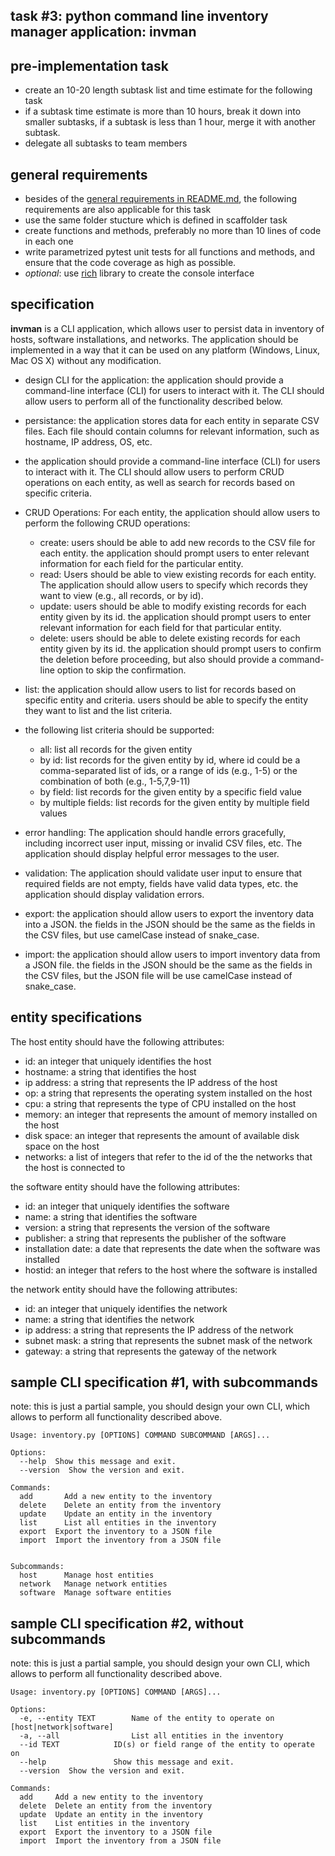 ## task #3: python command line inventory manager application: invman

## pre-implementation task

- create an 10-20 length subtask list and time estimate for the following task
- if a subtask time estimate is more than 10 hours, break it down into smaller subtasks, if a subtask is less than 1 hour, merge it with another subtask.
- delegate all subtasks to team members

## general requirements

- besides of the [general requirements in README.md](../README.md), the following requirements are also applicable for this task
- use the same folder stucture which is defined in scaffolder task
- create functions and methods, preferably no more than 10 lines of code in each one
- write parametrized pytest unit tests for all functions and methods, and ensure that the code coverage as high as possible.
- _optional_: use [rich](https://github.com/Textualize/rich) library to create the console interface

## specification

**invman** is a CLI application, which allows user to persist data in inventory of hosts, software installations, and networks. The application should be implemented in a way that it can be used on any platform (Windows, Linux, Mac OS X) without any modification.

- design CLI for the application: the application should provide a command-line interface (CLI) for users to interact with it. The CLI should allow users to perform all of the functionality described below.
- persistance: the application stores data for each entity in separate CSV files. Each file should contain columns for relevant information, such as hostname, IP address, OS, etc.
- the application should provide a command-line interface (CLI) for users to interact with it. The CLI should allow users to perform CRUD operations on each entity, as well as search for records based on specific criteria.
- CRUD Operations: For each entity, the application should allow users to perform the following CRUD operations:

  - create: users should be able to add new records to the CSV file for each entity. the application should prompt users to enter relevant information for each field for the particular entity.
  - read: Users should be able to view existing records for each entity. The application should allow users to specify which records they want to view (e.g., all records, or by id).
  - update: users should be able to modify existing records for each entity given by its id. the application should prompt users to enter relevant information for each field for that particular entity.
  - delete: users should be able to delete existing records for each entity given by its id. the application should prompt users to confirm the deletion before proceeding, but also should provide a command-line option to skip the confirmation.

- list: the application should allow users to list for records based on specific entity and criteria. users should be able to specify the entity they want to list and the list criteria.
- the following list criteria should be supported:
  - all: list all records for the given entity
  - by id: list records for the given entity by id, where id could be a comma-separated list of ids, or a range of ids (e.g., 1-5) or the combination of both (e.g., 1-5,7,9-11)
  - by field: list records for the given entity by a specific field value
  - by multiple fields: list records for the given entity by multiple field values
- error handling: The application should handle errors gracefully, including incorrect user input, missing or invalid CSV files, etc. The application should display helpful error messages to the user.
- validation: The application should validate user input to ensure that required fields are not empty, fields have valid data types, etc. the application should display validation errors.
- export: the application should allow users to export the inventory data into a JSON. the fields in the JSON should be the same as the fields in the CSV files, but use camelCase instead of snake_case.
- import: the application should allow users to import inventory data from a JSON file. the fields in the JSON should be the same as the fields in the CSV files, but the JSON file will be use camelCase instead of snake_case.

## entity specifications

The host entity should have the following attributes:

- id: an integer that uniquely identifies the host
- hostname: a string that identifies the host
- ip address: a string that represents the IP address of the host
- op: a string that represents the operating system installed on the host
- cpu: a string that represents the type of CPU installed on the host
- memory: an integer that represents the amount of memory installed on the host
- disk space: an integer that represents the amount of available disk space on the host
- networks: a list of integers that refer to the id of the the networks that the host is connected to

the software entity should have the following attributes:

- id: an integer that uniquely identifies the software
- name: a string that identifies the software
- version: a string that represents the version of the software
- publisher: a string that represents the publisher of the software
- installation date: a date that represents the date when the software was installed
- hostid: an integer that refers to the host where the software is installed

the network entity should have the following attributes:

- id: an integer that uniquely identifies the network
- name: a string that identifies the network
- ip address: a string that represents the IP address of the network
- subnet mask: a string that represents the subnet mask of the network
- gateway: a string that represents the gateway of the network

## sample CLI specification #1, with subcommands

note: this is just a partial sample, you should design your own CLI, which allows to perform all functionality described above.

```
Usage: inventory.py [OPTIONS] COMMAND SUBCOMMAND [ARGS]...

Options:
  --help  Show this message and exit.
  --version  Show the version and exit.

Commands:
  add       Add a new entity to the inventory
  delete    Delete an entity from the inventory
  update    Update an entity in the inventory
  list      List all entities in the inventory
  export  Export the inventory to a JSON file
  import  Import the inventory from a JSON file


Subcommands:
  host      Manage host entities
  network   Manage network entities
  software  Manage software entities

```

## sample CLI specification #2, without subcommands

note: this is just a partial sample, you should design your own CLI, which allows to perform all functionality described above.

```
Usage: inventory.py [OPTIONS] COMMAND [ARGS]...

Options:
  -e, --entity TEXT        Name of the entity to operate on [host|network|software]
  -a, --all                List all entities in the inventory
  --id TEXT            ID(s) or field range of the entity to operate on
  --help               Show this message and exit.
  --version  Show the version and exit.

Commands:
  add     Add a new entity to the inventory
  delete  Delete an entity from the inventory
  update  Update an entity in the inventory
  list    List entities in the inventory
  export  Export the inventory to a JSON file
  import  Import the inventory from a JSON file



```
